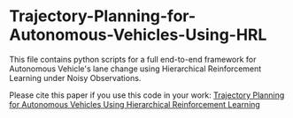 # Trajectory-Planning-for-Autonomous-Vehicles-Using-HRL
This file contains python scripts for a full end-to-end framework for Autonomous Vehicle's lane change using Hierarchical Reinforcement Learning under Noisy Observations.

Please cite this paper if you use this code in your work: [Trajectory Planning for Autonomous Vehicles Using Hierarchical Reinforcement Learning](https://ieeexplore.ieee.org/document/9564634)
